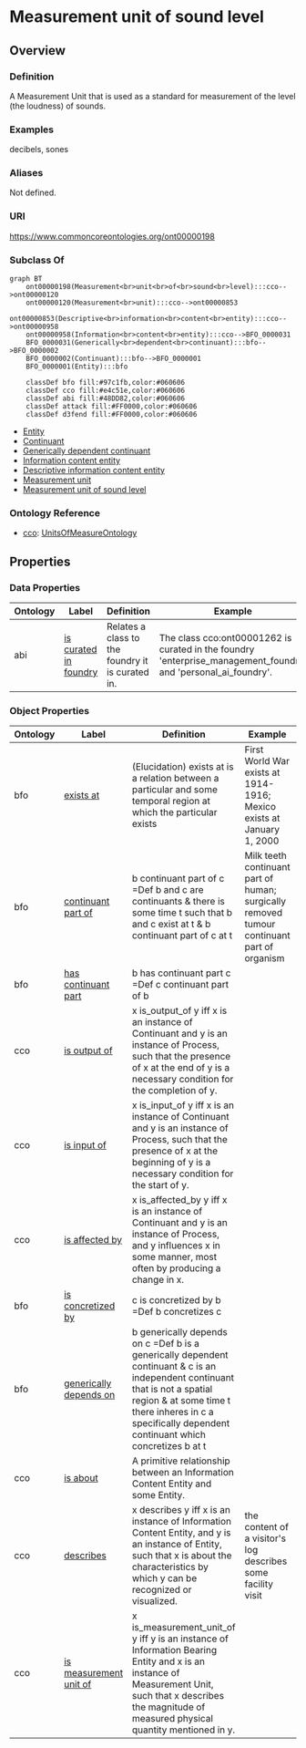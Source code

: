 # Measurement unit of sound level

## Overview

### Definition
A Measurement Unit that is used as a standard for measurement of the level (the loudness) of sounds.

### Examples
decibels, sones

### Aliases
Not defined.

### URI
https://www.commoncoreontologies.org/ont00000198

### Subclass Of
```mermaid
graph BT
    ont00000198(Measurement<br>unit<br>of<br>sound<br>level):::cco-->ont00000120
    ont00000120(Measurement<br>unit):::cco-->ont00000853
    ont00000853(Descriptive<br>information<br>content<br>entity):::cco-->ont00000958
    ont00000958(Information<br>content<br>entity):::cco-->BFO_0000031
    BFO_0000031(Generically<br>dependent<br>continuant):::bfo-->BFO_0000002
    BFO_0000002(Continuant):::bfo-->BFO_0000001
    BFO_0000001(Entity):::bfo
    
    classDef bfo fill:#97c1fb,color:#060606
    classDef cco fill:#e4c51e,color:#060606
    classDef abi fill:#48DD82,color:#060606
    classDef attack fill:#FF0000,color:#060606
    classDef d3fend fill:#FF0000,color:#060606
```

- [Entity](/docs/ontology/reference/model/Entity/Entity.md)
- [Continuant](/docs/ontology/reference/model/Entity/Continuant/Continuant.md)
- [Generically dependent continuant](/docs/ontology/reference/model/Entity/Continuant/Generically%20dependent%20continuant/Generically%20dependent%20continuant.md)
- [Information content entity](/docs/ontology/reference/model/Entity/Continuant/Generically%20dependent%20continuant/Information%20content%20entity/Information%20content%20entity.md)
- [Descriptive information content entity](/docs/ontology/reference/model/Entity/Continuant/Generically%20dependent%20continuant/Information%20content%20entity/Descriptive%20information%20content%20entity/Descriptive%20information%20content%20entity.md)
- [Measurement unit](/docs/ontology/reference/model/Entity/Continuant/Generically%20dependent%20continuant/Information%20content%20entity/Descriptive%20information%20content%20entity/Measurement%20unit/Measurement%20unit.md)
- [Measurement unit of sound level](/docs/ontology/reference/model/Entity/Continuant/Generically%20dependent%20continuant/Information%20content%20entity/Descriptive%20information%20content%20entity/Measurement%20unit/Measurement%20unit%20of%20sound%20level/Measurement%20unit%20of%20sound%20level.md)


### Ontology Reference
- [cco](https://www.commoncoreontologies.org/): [UnitsOfMeasureOntology](https://www.commoncoreontologies.org/UnitsOfMeasureOntology)

## Properties
### Data Properties
| Ontology | Label | Definition | Example | Domain | Range |
|----------|-------|------------|---------|--------|-------|
| abi | [is curated in foundry](http://ontology.naas.ai/abi/is_curated_in_foundry) | Relates a class to the foundry it is curated in. | The class cco:ont00001262 is curated in the foundry 'enterprise_management_foundry' and 'personal_ai_foundry'. | [entity](/docs/ontology/reference/model/Entity/Entity.md) | [string](http://www.w3.org/2001/XMLSchema#string) |

### Object Properties
| Ontology | Label | Definition | Example | Domain | Range | Inverse Of |
|----------|-------|------------|---------|--------|-------|------------|
| bfo | [exists at](http://purl.obolibrary.org/obo/BFO_0000108) | (Elucidation) exists at is a relation between a particular and some temporal region at which the particular exists | First World War exists at 1914-1916; Mexico exists at January 1, 2000 | [entity](/docs/ontology/reference/model/Entity/Entity.md) | [temporal region](/docs/ontology/reference/model/Entity/Occurrent/Temporal%20region/Temporal%20region.md) | []() |
| bfo | [continuant part of](http://purl.obolibrary.org/obo/BFO_0000176) | b continuant part of c =Def b and c are continuants & there is some time t such that b and c exist at t & b continuant part of c at t | Milk teeth continuant part of human; surgically removed tumour continuant part of organism | [continuant](/docs/ontology/reference/model/Entity/Continuant/Continuant.md) | [continuant](/docs/ontology/reference/model/Entity/Continuant/Continuant.md) | [has continuant part](http://purl.obolibrary.org/obo/BFO_0000178) |
| bfo | [has continuant part](http://purl.obolibrary.org/obo/BFO_0000178) | b has continuant part c =Def c continuant part of b |  | [continuant](/docs/ontology/reference/model/Entity/Continuant/Continuant.md) | [continuant](/docs/ontology/reference/model/Entity/Continuant/Continuant.md) | []() |
| cco | [is output of](https://www.commoncoreontologies.org/ont00001816) | x is_output_of y iff x is an instance of Continuant and y is an instance of Process, such that the presence of x at the end of y is a necessary condition for the completion of y. |  | [continuant](/docs/ontology/reference/model/Entity/Continuant/Continuant.md) | [process](/docs/ontology/reference/model/Entity/Occurrent/Process/Process.md) | [has output](https://www.commoncoreontologies.org/ont00001986) |
| cco | [is input of](https://www.commoncoreontologies.org/ont00001841) | x is_input_of y iff x is an instance of Continuant and y is an instance of Process, such that the presence of x at the beginning of y is a necessary condition for the start of y. |  | [continuant](/docs/ontology/reference/model/Entity/Continuant/Continuant.md) | [process](/docs/ontology/reference/model/Entity/Occurrent/Process/Process.md) | [has input](https://www.commoncoreontologies.org/ont00001921) |
| cco | [is affected by](https://www.commoncoreontologies.org/ont00001886) | x is_affected_by y iff x is an instance of Continuant and y is an instance of Process, and y influences x in some manner, most often by producing a change in x. |  | [continuant](/docs/ontology/reference/model/Entity/Continuant/Continuant.md) | [process](/docs/ontology/reference/model/Entity/Occurrent/Process/Process.md) | []() |
| bfo | [is concretized by](http://purl.obolibrary.org/obo/BFO_0000058) | c is concretized by b =Def b concretizes c |  | [generically dependent continuant](/docs/ontology/reference/model/Entity/Continuant/Generically%20dependent%20continuant/Generically%20dependent%20continuant.md) | [{'or': ['http://purl.obolibrary.org/obo/BFO_0000015', 'http://purl.obolibrary.org/obo/BFO_0000020']}](/docs/ontology/reference/model/%7B%27or%27%3A%20%5B%27http%3A//purl.obolibrary.org/obo/BFO_0000015%27%2C%20%27http%3A//purl.obolibrary.org/obo/BFO_0000020%27%5D%7D/%7B%27or%27%3A%20%5B%27http%3A//purl.obolibrary.org/obo/bfo_0000015%27%2C%20%27http%3A//purl.obolibrary.org/obo/bfo_0000020%27%5D%7D.md) | [concretizes](http://purl.obolibrary.org/obo/BFO_0000059) |
| bfo | [generically depends on](http://purl.obolibrary.org/obo/BFO_0000084) | b generically depends on c =Def b is a generically dependent continuant & c is an independent continuant that is not a spatial region & at some time t there inheres in c a specifically dependent continuant which concretizes b at t |  | [generically dependent continuant](/docs/ontology/reference/model/Entity/Continuant/Generically%20dependent%20continuant/Generically%20dependent%20continuant.md) | [{'and': ['http://purl.obolibrary.org/obo/BFO_0000004', {'not': ['http://purl.obolibrary.org/obo/BFO_0000006']}]}](/docs/ontology/reference/model/%7B%27and%27%3A%20%5B%27http%3A//purl.obolibrary.org/obo/BFO_0000004%27%2C%20%7B%27not%27%3A%20%5B%27http%3A//purl.obolibrary.org/obo/BFO_0000006%27%5D%7D%5D%7D/%7B%27and%27%3A%20%5B%27http%3A//purl.obolibrary.org/obo/bfo_0000004%27%2C%20%7B%27not%27%3A%20%5B%27http%3A//purl.obolibrary.org/obo/bfo_0000006%27%5D%7D%5D%7D.md) | [is carrier of](http://purl.obolibrary.org/obo/BFO_0000101) |
| cco | [is about](https://www.commoncoreontologies.org/ont00001808) | A primitive relationship between an Information Content Entity and some Entity. |  | [Information Content Entity](/docs/ontology/reference/model/Entity/Continuant/Generically%20dependent%20continuant/Information%20content%20entity/Information%20content%20entity.md) | [entity](/docs/ontology/reference/model/Entity/Entity.md) | []() |
| cco | [describes](https://www.commoncoreontologies.org/ont00001982) | x describes y iff x is an instance of Information Content Entity, and y is an instance of Entity, such that x is about the characteristics by which y can be recognized or visualized. | the content of a visitor's log describes some facility visit | [Descriptive Information Content Entity](/docs/ontology/reference/model/Entity/Continuant/Generically%20dependent%20continuant/Information%20content%20entity/Descriptive%20information%20content%20entity/Descriptive%20information%20content%20entity.md) | [None](/docs/ontology/reference/model/Entity/Continuant/Independent%20continuant/Material%20entity/Object/Information%20bearing%20entity/None.md) | []() |
| cco | [is measurement unit of](https://www.commoncoreontologies.org/ont00001961) | x is_measurement_unit_of y iff y is an instance of Information Bearing Entity and x is an instance of Measurement Unit, such that x describes the magnitude of measured physical quantity mentioned in y. |  | [Measurement Unit](/docs/ontology/reference/model/Entity/Continuant/Generically%20dependent%20continuant/Information%20content%20entity/Descriptive%20information%20content%20entity/Measurement%20unit/Measurement%20unit.md) | [Information Bearing Entity](/docs/ontology/reference/model/Entity/Continuant/Independent%20continuant/Material%20entity/Object/Information%20bearing%20entity/Information%20bearing%20entity.md) | []() |

